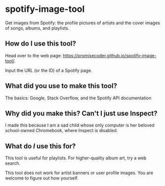 # spotify-image-tool
Get images from Spotify: the profile pictures of artists and the cover images of songs, albums, and playlists.

## How do I use this tool?
Head over to the web page: https://promisecoder.github.io/spotify-image-tool/.

Input the URL (or the ID) of a Spotify page.

## What did you use to make this tool?
The basics: Google, Stack Overflow, and the Spotify API documentation

## Why did you make this? Can't I just use Inspect?
I made this because I am a sad child whose only computer is her beloved school-owned Chromebook, where Inspect is disabled.

## What do *I* use this for?
This tool is useful for playlists. For higher-quality album art, try a web search.

This tool does not work for artist banners or user profile images. You are welcome to figure out how yourself.
